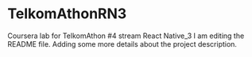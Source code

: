 # TelkomAthonRN3
Coursera lab for TelkomAthon #4 stream React Native_3
I am editing the README file. Adding some more details about the project description.
